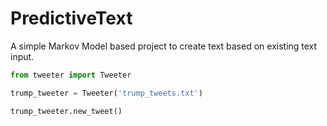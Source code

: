 # PredictiveText
 A simple Markov Model based project to create text based on existing text input.
 
 ```python
from tweeter import Tweeter

trump_tweeter = Tweeter('trump_tweets.txt')

trump_tweeter.new_tweet()
```
